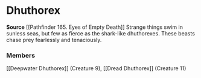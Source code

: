 ﻿---
creature_family: Dhuthorex
id: '283'
name: Dhuthorex
rarity: Common
source: '[[DATABASE/source/Pathfinder 165. Eyes of Empty Death|Pathfinder #165: Eyes
  of Empty Death]]'
trait: null
type: Creature Family

---
# Dhuthorex

**Source** [[Pathfinder 165. Eyes of Empty Death]]
Strange things swim in sunless seas, but few as fierce as the shark-like dhuthorexes. These beasts chase prey fearlessly and tenaciously.

### Members

[[Deepwater Dhuthorex]] (Creature 9), [[Dread Dhuthorex]] (Creature 11)